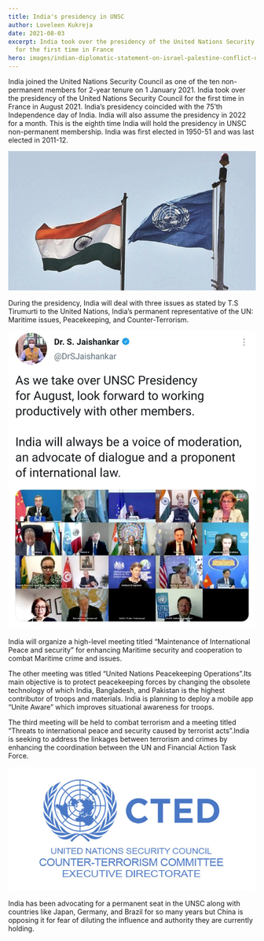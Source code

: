 ```yaml
---
title: India's presidency in UNSC
author: Loveleen Kukreja
date: 2021-08-03
excerpt: India took over the presidency of the United Nations Security Council
  for the first time in France
hero: images/indian-diplomatic-statement-on-israel-palestine-conflict-draws-criticism.jpg
---
```

India joined the United Nations Security Council as one of the ten non-permanent members for 2-year tenure on 1 January 2021. India took over the presidency of the United Nations Security Council for the first time in France in August 2021. India’s presidency coincided with the 75’th Independence day of India. India will also assume the presidency in 2022 for a month. This is the eighth time India will hold the presidency in UNSC non-permanent membership. India was first elected in 1950-51 and was last elected in 2011-12.

![India UN Flags](images/india-un-flags.jpg "India UN Flags")

During the presidency, India will deal with three issues as stated by T.S Tirumurti to the United Nations, India’s permanent representative of the UN: Maritime issues, Peacekeeping, and Counter-Terrorism.

![Dr. S Jaishankar Tweet](images/dr-s-jaishankar-tweet.jpg "Dr. S Jaishankar Tweet")

India will organize a high-level meeting titled “Maintenance of International Peace and security” for enhancing Maritime security and cooperation to combat Maritime crime and issues.

The other meeting was titled “United Nations Peacekeeping Operations”.Its main objective is to protect peacekeeping forces by changing the obsolete technology of which India, Bangladesh, and Pakistan is the highest contributor of troops and materials. India is planning to deploy a mobile app “Unite Aware” which improves situational awareness for troops.

The third meeting will be held to combat terrorism and a meeting titled “Threats to international peace and security caused by terrorist acts”.India is seeking to address the linkages between terrorism and crimes by enhancing the coordination between the UN and Financial Action Task Force.

![UN CTED Logo](images/un-cted-logo.png "UN CTED Logo")

India has been advocating for a permanent seat in the UNSC along with countries like Japan, Germany, and Brazil for so many years but China is opposing it for fear of diluting the influence and authority they are currently holding.